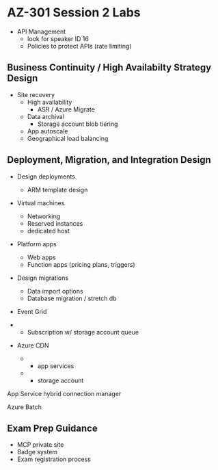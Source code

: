 # AZ-301 Session 2 Labs

* API Management
    * look for speaker ID 16
    * Policies to protect APIs (rate limiting)

## Business Continuity / High Availabilty Strategy Design

* Site recovery
  * High availability
    * ASR / Azure Migrate
  * Data archival
    * Storage account blob tiering
  * App autoscale
  * Geographical load balancing

## Deployment, Migration, and Integration Design

* Design deployments
  * ARM template design
* Virtual machines
  * Networking
  * Reserved instances
  * dedicated host
* Platform apps
  * Web apps
  * Function apps (pricing plans, triggers)
* Design migrations
  * Data import options
  * Database migration / stretch db
* Event Grid
* - Subscription w/ storage account queue

* Azure CDN
  * - app services
  * - storage account

App Service hybrid connection manager

Azure Batch

## Exam Prep Guidance

* MCP private site
* Badge system
* Exam registration process
